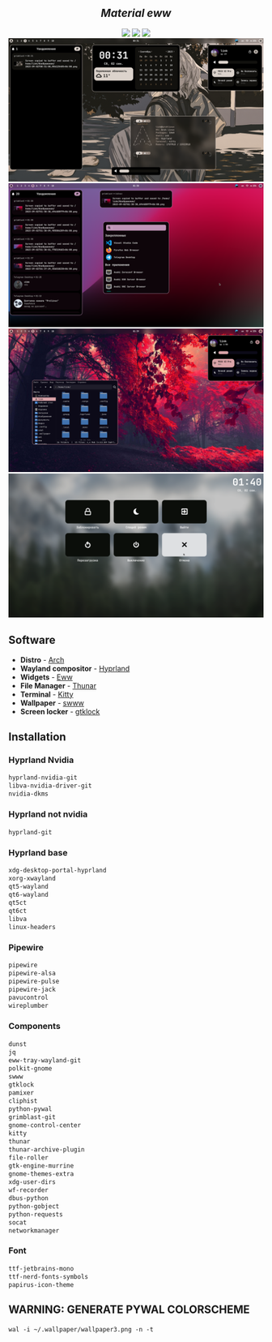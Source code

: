 <div align="center">
  <h2><b><i>Material eww</i></b></h2>
  <img src="https://img.shields.io/github/last-commit/linkfrg/monet?color=%23c4a7e7&style=for-the-badge">
  <img src="https://img.shields.io/github/repo-size/linkfrg/monet?color=%23c4a7e7&style=for-the-badge">
  <img src="https://img.shields.io/github/stars/linkfrg/monet?color=%23c4a7e7&style=for-the-badge">
</div>

<img src="assets/1.png"/>
<img src="assets/2.png"/>
<img src="assets/3.png"/>
<img src="assets/4.png"/>


## Software
- **Distro** - [Arch](https://archlinux.org/)
- **Wayland compositor** - [Hyprland](https://hyprland.org/)
- **Widgets** - [Eww](https://github.com/elkowar/eww)
- **File Manager** - [Thunar](https://gitlab.xfce.org/xfce/thunar)
- **Terminal** - [Kitty](https://sw.kovidgoyal.net/kitty/)
- **Wallpaper** - [swww](https://github.com/Horus645/swww)
- **Screen locker** - [gtklock](https://github.com/jovanlanik/gtklock)

## Installation

### Hyprland Nvidia
```
hyprland-nvidia-git
libva-nvidia-driver-git
nvidia-dkms
```

### Hyprland not nvidia
```
hyprland-git
```

### Hyprland base
```
xdg-desktop-portal-hyprland
xorg-xwayland
qt5-wayland
qt6-wayland
qt5ct
qt6ct
libva
linux-headers 
```

### Pipewire
```
pipewire 
pipewire-alsa 
pipewire-pulse 
pipewire-jack 
pavucontrol
wireplumber
```

### Components
```
dunst
jq
eww-tray-wayland-git
polkit-gnome
swww
gtklock
pamixer 
cliphist
python-pywal
grimblast-git
gnome-control-center
kitty
thunar
thunar-archive-plugin 
file-roller 
gtk-engine-murrine 
gnome-themes-extra
xdg-user-dirs
wf-recorder
dbus-python
python-gobject
python-requests
socat
networkmanager
```

### Font
```
ttf-jetbrains-mono
ttf-nerd-fonts-symbols
papirus-icon-theme
```

## WARNING: GENERATE PYWAL COLORSCHEME
```
wal -i ~/.wallpaper/wallpaper3.png -n -t
```
